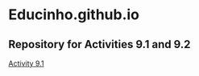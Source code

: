 # Educinho.github.io
## Repository for Activities 9.1 and 9.2 ##

<a href="https://github.com/Educinho/PCDE-Activity-9.1.git"> Activity 9.1 </a>